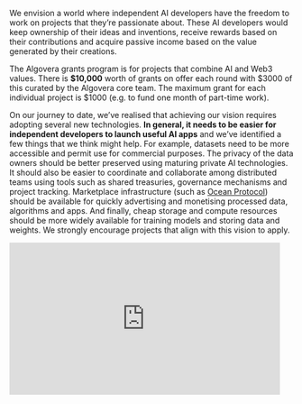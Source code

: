 We envision a world where independent AI developers have the freedom to work on projects that they’re passionate about. These AI developers would keep ownership of their ideas and inventions, receive rewards based on their contributions and acquire passive income based on the value generated by their creations.

The Algovera grants program is for projects that combine AI and Web3 values. There is **$10,000** worth of grants on offer each round with $3000 of this curated by the Algovera core team. The maximum grant for each individual project is $1000 (e.g. to fund one month of part-time work).

On our journey to date, we’ve realised that achieving our vision requires adopting several new technologies. **In general, it needs to be easier for independent developers to launch useful AI apps** and we’ve identified a few things that we think might help. For example, datasets need to be more accessible and permit use for commercial purposes. The privacy of the data owners should be better preserved using maturing private AI technologies. It should also be easier to coordinate and collaborate among distributed teams using tools such as shared treasuries, governance mechanisms and project tracking. Marketplace infrastructure (such as [Ocean Protocol](https://oceanprotocol.com/)) should be available for quickly advertising and monetising processed data, algorithms and apps. And finally, cheap storage and compute resources should be more widely available for training models and storing data and weights. We strongly encourage projects that align with this vision to apply.

<iframe src="https://giphy.com/embed/6Z7gomLMqPxyDjf4Jr" width="480" height="270" frameBorder="0" class="giphy-embed" allowFullScreen></iframe><p><a href="https://giphy.com/gifs/TheSwoon-6Z7gomLMqPxyDjf4Jr"></a></p>
